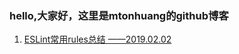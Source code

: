 ### hello,大家好，这里是mtonhuang的github博客

1. [ESLint常用rules总结 ——2019.02.02](https://github.com/mtonhuang/bolg/tree/master/ESLint_rules)
